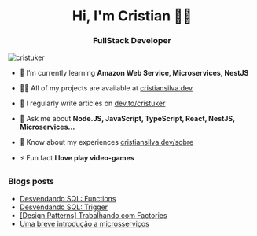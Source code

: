 <h1 align="center">Hi, I'm Cristian 🤘🏾</h1>
<h3 align="center">FullStack Developer</h3>

<p align="left"> <img src="https://komarev.com/ghpvc/?username=cristuker&label=Profile%20views&color=0e75b6&style=flat" alt="cristuker" /> </p>

- 🌱 I’m currently learning **Amazon Web Service, Microservices, NestJS**

- 👨‍💻 All of my projects are available at [cristiansilva.dev](https://www.cristiansilva.dev)

- 📝 I regularly write articles on [dev.to/cristuker](https://www.dev.to/cristuker)

- 💬 Ask me about **Node.JS, JavaScript, TypeScript, React, NestJS, Microservices...**

- 📄 Know about my experiences [cristiansilva.dev/sobre](https://www.cristiansilva.dev/sobre)

- ⚡ Fun fact **I love play video-games**

### Blogs posts
<!-- BLOG-POST-LIST:START -->
- [Desvendando SQL: Functions](https://dev.to/cristuker/desvendando-sql-functions-26c3)
- [Desvendando SQL: Trigger](https://dev.to/cristuker/desvendando-sql-trigger-f32)
- [[Design Patterns] Trabalhando com Factories](https://dev.to/cristuker/design-patterns-trabalhando-com-factories-51hi)
- [Uma breve introdução a microsserviços](https://dev.to/cristuker/arquitetura-uma-breve-introducao-a-microsservicos-4alj)
<!-- BLOG-POST-LIST:END -->




